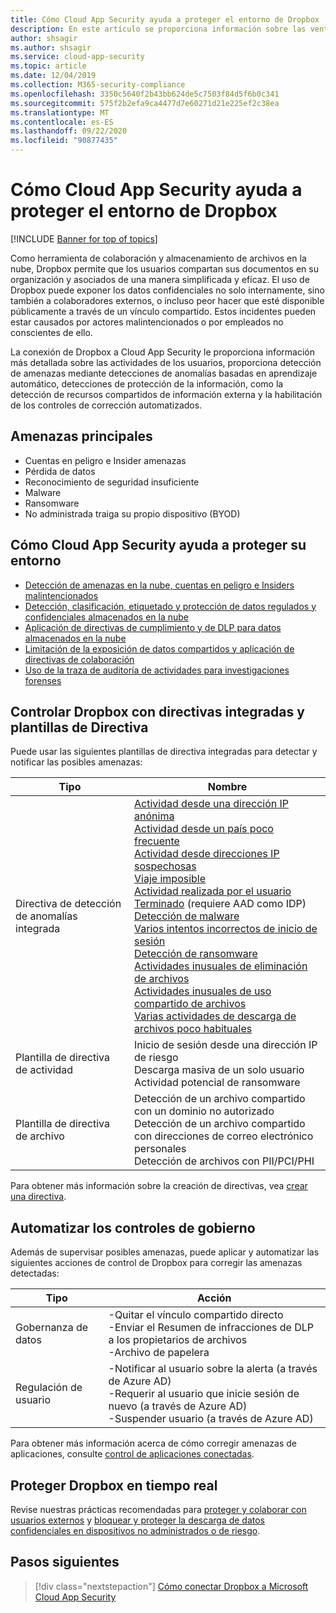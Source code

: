 ```yaml
---
title: Cómo Cloud App Security ayuda a proteger el entorno de Dropbox
description: En este artículo se proporciona información sobre las ventajas de conectar la aplicación de Dropbox a Cloud App Security mediante el conector de API para la visibilidad y el control del uso.
author: shsagir
ms.author: shsagir
ms.service: cloud-app-security
ms.topic: article
ms.date: 12/04/2019
ms.collection: M365-security-compliance
ms.openlocfilehash: 3350c5640f2b43bb624de5c7503f84d5f6b0c341
ms.sourcegitcommit: 575f2b2efa9ca4477d7e60271d21e225ef2c38ea
ms.translationtype: MT
ms.contentlocale: es-ES
ms.lasthandoff: 09/22/2020
ms.locfileid: "90877435"
---
```

# <a name="how-cloud-app-security-helps-protect-your-dropbox-environment"></a>Cómo Cloud App Security ayuda a proteger el entorno de Dropbox

[!INCLUDE [Banner for top of topics](includes/banner.md)]

Como herramienta de colaboración y almacenamiento de archivos en la nube, Dropbox permite que los usuarios compartan sus documentos en su organización y asociados de una manera simplificada y eficaz. El uso de Dropbox puede exponer los datos confidenciales no solo internamente, sino también a colaboradores externos, o incluso peor hacer que esté disponible públicamente a través de un vínculo compartido. Estos incidentes pueden estar causados por actores malintencionados o por empleados no conscientes de ello.

La conexión de Dropbox a Cloud App Security le proporciona información más detallada sobre las actividades de los usuarios, proporciona detección de amenazas mediante detecciones de anomalías basadas en aprendizaje automático, detecciones de protección de la información, como la detección de recursos compartidos de información externa y la habilitación de los controles de corrección automatizados.

## <a name="main-threats"></a>Amenazas principales

- Cuentas en peligro e Insider amenazas
- Pérdida de datos
- Reconocimiento de seguridad insuficiente
- Malware
- Ransomware
- No administrada traiga su propio dispositivo (BYOD)

## <a name="how-cloud-app-security-helps-to-protect-your-environment"></a>Cómo Cloud App Security ayuda a proteger su entorno

- [Detección de amenazas en la nube, cuentas en peligro e Insiders malintencionados](best-practices.md#detect-cloud-threats-compromised-accounts-malicious-insiders-and-ransomware)
- [Detección, clasificación, etiquetado y protección de datos regulados y confidenciales almacenados en la nube](best-practices.md#discover-classify-label-and-protect-regulated-and-sensitive-data-stored-in-the-cloud)
- [Aplicación de directivas de cumplimiento y de DLP para datos almacenados en la nube](best-practices.md#enforce-dlp-and-compliance-policies-for-data-stored-in-the-cloud)
- [Limitación de la exposición de datos compartidos y aplicación de directivas de colaboración](best-practices.md#limit-exposure-of-shared-data-and-enforce-collaboration-policies)
- [Uso de la traza de auditoría de actividades para investigaciones forenses](best-practices.md#use-the-audit-trail-of-activities-for-forensic-investigations)

## <a name="control-dropbox-with-built-in-policies-and-policy-templates"></a>Controlar Dropbox con directivas integradas y plantillas de Directiva

Puede usar las siguientes plantillas de directiva integradas para detectar y notificar las posibles amenazas:

| Tipo | Nombre |
| ---- | ---- |
| Directiva de detección de anomalías integrada | [Actividad desde una dirección IP anónima](anomaly-detection-policy.md#activity-from-anonymous-ip-addresses)<br />[Actividad desde un país poco frecuente](anomaly-detection-policy.md#activity-from-infrequent-country)<br />[Actividad desde direcciones IP sospechosas](anomaly-detection-policy.md#activity-from-suspicious-ip-addresses)<br />[Viaje imposible](anomaly-detection-policy.md#impossible-travel)<br />[Actividad realizada por el usuario Terminado](anomaly-detection-policy.md#activity-performed-by-terminated-user) (requiere AAD como IDP)<br />[Detección de malware](anomaly-detection-policy.md#malware-detection)<br />[Varios intentos incorrectos de inicio de sesión](anomaly-detection-policy.md#multiple-failed-login-attempts)<br />[Detección de ransomware](anomaly-detection-policy.md#ransomware-activity)<br />[Actividades inusuales de eliminación de archivos](anomaly-detection-policy.md#unusual-activities-by-user)<br />[Actividades inusuales de uso compartido de archivos](anomaly-detection-policy.md#unusual-activities-by-user)<br />[Varias actividades de descarga de archivos poco habituales](anomaly-detection-policy.md#unusual-activities-by-user) |
| Plantilla de directiva de actividad | Inicio de sesión desde una dirección IP de riesgo<br />Descarga masiva de un solo usuario<br />Actividad potencial de ransomware |
| Plantilla de directiva de archivo | Detección de un archivo compartido con un dominio no autorizado<br />Detección de un archivo compartido con direcciones de correo electrónico personales<br />Detección de archivos con PII/PCI/PHI |

Para obtener más información sobre la creación de directivas, vea [crear una directiva](control-cloud-apps-with-policies.md#create-a-policy).

## <a name="automate-governance-controls"></a>Automatizar los controles de gobierno

Además de supervisar posibles amenazas, puede aplicar y automatizar las siguientes acciones de control de Dropbox para corregir las amenazas detectadas:

| Tipo | Acción |
| ---- | ---- |
| Gobernanza de datos | -Quitar el vínculo compartido directo<br />-Enviar el Resumen de infracciones de DLP a los propietarios de archivos<br />-Archivo de papelera |
| Regulación de usuario | -Notificar al usuario sobre la alerta (a través de Azure AD)<br /> -Requerir al usuario que inicie sesión de nuevo (a través de Azure AD)<br /> -Suspender usuario (a través de Azure AD) |

Para obtener más información acerca de cómo corregir amenazas de aplicaciones, consulte [control de aplicaciones conectadas](governance-actions.md).

## <a name="protect-dropbox-in-real-time"></a>Proteger Dropbox en tiempo real

Revise nuestras prácticas recomendadas para [proteger y colaborar con usuarios externos](best-practices.md#secure-collaboration-with-external-users-by-enforcing-real-time-session-controls) y [bloquear y proteger la descarga de datos confidenciales en dispositivos no administrados o de riesgo](best-practices.md#block-and-protect-download-of-sensitive-data-to-unmanaged-or-risky-devices).

## <a name="next-steps"></a>Pasos siguientes

> [!div class="nextstepaction"]
> [Cómo conectar Dropbox a Microsoft Cloud App Security](connect-dropbox-to-microsoft-cloud-app-security.md)
